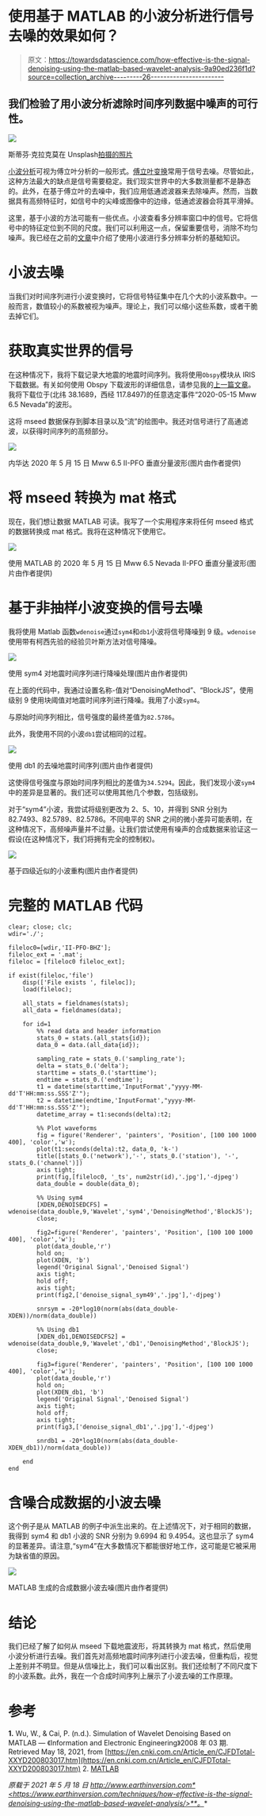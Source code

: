 # 使用基于 MATLAB 的小波分析进行信号去噪的效果如何？

> 原文：<https://towardsdatascience.com/how-effective-is-the-signal-denoising-using-the-matlab-based-wavelet-analysis-9a90ed236f1d?source=collection_archive---------26----------------------->

## 我们检验了用小波分析滤除时间序列数据中噪声的可行性。

![](img/dc13aceedd4a98f1d7fd2cdca262af6e.png)

斯蒂芬·克拉克莫在 Unsplash[拍摄的照片](https://unsplash.com?utm_source=medium&utm_medium=referral)

[小波分析](http://www.earthinversion.com/techniques/towards-multi-resolution-analysis-with-wavelet-transform/)可视为傅立叶分析的一般形式。[傅立叶变换](http://www.earthinversion.com/techniques/signal-denoising-using-fast-fourier-transform/)常用于信号去噪。尽管如此，这种方法最大的缺点是信号需要稳定。我们现实世界中的大多数测量都不是静态的。此外，在基于傅立叶的去噪中，我们应用低通滤波器来去除噪声。然而，当数据具有高频特征时，如信号中的尖峰或图像中的边缘，低通滤波器会将其平滑掉。

这里，基于小波的方法可能有一些优点。小波查看多分辨率窗口中的信号。它将信号中的特征定位到不同的尺度。我们可以利用这一点，保留重要信号，消除不均匀噪声。我已经在之前的[文章](http://www.earthinversion.com/techniques/towards-multi-resolution-analysis-with-wavelet-transform/)中介绍了使用小波进行多分辨率分析的基础知识。

# 小波去噪

当我们对时间序列进行小波变换时，它将信号特征集中在几个大的小波系数中。一般而言，数值较小的系数被视为噪声。理论上，我们可以缩小这些系数，或者干脆去掉它们。

# 获取真实世界的信号

在这种情况下，我将下载记录大地震的地震时间序列。我将使用`Obspy`模块从 IRIS 下载数据。有关如何使用 Obspy 下载波形的详细信息，请参见我的[上一篇文章](http://www.earthinversion.com/geophysics/getting-started-with-obspy-for-seismologists-part-I/)。我将下载位于(北纬 38.1689，西经 117.8497)的任意选定事件“2020-05-15 Mww 6.5 Nevada”的波形。

这将 mseed 数据保存到脚本目录以及“流”的绘图中。我还对信号进行了高通滤波，以获得时间序列的高频部分。

![](img/c0a8e54690dde628befe87d93b01ecf8.png)

内华达 2020 年 5 月 15 日 Mww 6.5 II-PFO 垂直分量波形(图片由作者提供)

# 将 mseed 转换为 mat 格式

现在，我们想让数据 MATLAB 可读。我写了一个实用程序来将任何 mseed 格式的数据转换成 mat 格式。我将在这种情况下使用它。

![](img/1bbf32420dd0b413edea9ee5aff79d73.png)

使用 MATLAB 的 2020 年 5 月 15 日 Mww 6.5 Nevada II-PFO 垂直分量波形(图片由作者提供)

# 基于非抽样小波变换的信号去噪

我将使用 Matlab 函数`wdenoise`通过`sym4`和`db1`小波将信号降噪到 9 级。`wdenoise`使用带有柯西先验的经验贝叶斯方法对信号降噪。

![](img/eeb845831d7dd0675d3115c305e53b48.png)

使用 sym4 对地震时间序列进行降噪处理(图片由作者提供)

在上面的代码中，我通过设置名称-值对“DenoisingMethod”、“BlockJS”，使用级别 9 使用块阈值对地震时间序列进行降噪。我用了小波`sym4`。

与原始时间序列相比，信号强度的最终差值为`82.5786`。

此外，我使用不同的小波`db1`尝试相同的过程。

![](img/de1745e7e8a95dee9f42b5617e170b5f.png)

使用 db1 的去噪地震时间序列(图片由作者提供)

这使得信号强度与原始时间序列相比的差值为`34.5294`。因此，我们发现小波`sym4`中的差异是显著的。我们还可以使用其他几个参数，包括级别。

对于“sym4”小波，我尝试将级别更改为 2、5、10，并得到 SNR 分别为 82.7493、82.5789、82.5786。不同电平的 SNR 之间的微小差异可能表明，在这种情况下，高频噪声量并不过量。让我们尝试使用有噪声的合成数据来验证这一假设(在这种情况下，我们将拥有完全的控制权)。

![](img/180772bc96d8b586596996902920b7e0.png)

基于四级近似的小波重构(图片由作者提供)

# 完整的 MATLAB 代码

```
clear; close; clc;
wdir='./';

fileloc0=[wdir,'II-PFO-BHZ'];
fileloc_ext = '.mat';
fileloc = [fileloc0 fileloc_ext];

if exist(fileloc,'file')
    disp(['File exists ', fileloc]);
    load(fileloc);

    all_stats = fieldnames(stats);
    all_data = fieldnames(data);

    for id=1
        %% read data and header information
        stats_0 = stats.(all_stats{id});
        data_0 = data.(all_data{id});

        sampling_rate = stats_0.('sampling_rate');
        delta = stats_0.('delta');
        starttime = stats_0.('starttime');
        endtime = stats_0.('endtime');
        t1 = datetime(starttime,'InputFormat',"yyyy-MM-dd'T'HH:mm:ss.SSS'Z'");
        t2 = datetime(endtime,'InputFormat',"yyyy-MM-dd'T'HH:mm:ss.SSS'Z'");
        datetime_array = t1:seconds(delta):t2;

        %% Plot waveforms
        fig = figure('Renderer', 'painters', 'Position', [100 100 1000 400], 'color','w');
        plot(t1:seconds(delta):t2, data_0, 'k-')
        title([stats_0.('network'),'-', stats_0.('station'), '-', stats_0.('channel')])
        axis tight;
        print(fig,[fileloc0, '_ts', num2str(id),'.jpg'],'-djpeg')
        data_double = double(data_0);

        %% Using sym4
        [XDEN,DENOISEDCFS] = wdenoise(data_double,9,'Wavelet','sym4','DenoisingMethod','BlockJS');
        close;

        fig2=figure('Renderer', 'painters', 'Position', [100 100 1000 400], 'color','w');
        plot(data_double,'r')
        hold on;
        plot(XDEN, 'b')
        legend('Original Signal','Denoised Signal')
        axis tight;
        hold off;
        axis tight;
        print(fig2,['denoise_signal_sym49','.jpg'],'-djpeg')

        snrsym = -20*log10(norm(abs(data_double-XDEN))/norm(data_double))

        %% Using db1
        [XDEN_db1,DENOISEDCFS2] = wdenoise(data_double,9,'Wavelet','db1','DenoisingMethod','BlockJS');
        close;

        fig3=figure('Renderer', 'painters', 'Position', [100 100 1000 400], 'color','w');
        plot(data_double,'r')
        hold on;
        plot(XDEN_db1, 'b')
        legend('Original Signal','Denoised Signal')
        axis tight;
        hold off;
        axis tight;
        print(fig3,['denoise_signal_db1','.jpg'],'-djpeg')

        snrdb1 = -20*log10(norm(abs(data_double-XDEN_db1))/norm(data_double))

    end
end
```

# 含噪合成数据的小波去噪

这个例子是从 MATLAB 的例子中派生出来的。在上述情况下，对于相同的数据，我得到 sym4 和 db1 小波的 SNR 分别为 9.6994 和 9.4954。这也显示了 sym4 的显著差异。请注意,“sym4”在大多数情况下都能很好地工作，这可能是它被采用为缺省值的原因。

![](img/2689f1179ee4064aa5d7a93aeea9e413.png)

MATLAB 生成的合成数据小波去噪(图片由作者提供)

# 结论

我们已经了解了如何从 mseed 下载地震波形，将其转换为 mat 格式，然后使用小波分析进行去噪。我们首先对高频地震时间序列进行小波去噪，但重构后，视觉上差别并不明显。但是从信噪比上，我们可以看出区别。我们还绘制了不同尺度下的小波系数。此外，我在一个合成时间序列上展示了小波去噪的工作原理。

# 参考

**1\.** Wu, W., & Cai, P. (n.d.). Simulation of Wavelet Denoising Based on MATLAB — 《Information and Electronic Engineering》2008 年 03 期. Retrieved May 18, 2021, from [https://en.cnki.com.cn/Article_en/CJFDTotal-XXYD200803017.htm](https://en.cnki.com.cn/Article_en/CJFDTotal-XXYD200803017.htm)
2\. [MATLAB]([https://www.mathworks.com/?s_tid=gn_logo](https://www.mathworks.com/?s_tid=gn_logo))

*原载于 2021 年 5 月 18 日 http://www.earthinversion.com*<https://www.earthinversion.com/techniques/how-effective-is-the-signal-denoising-using-the-matlab-based-wavelet-analysis/>**。**